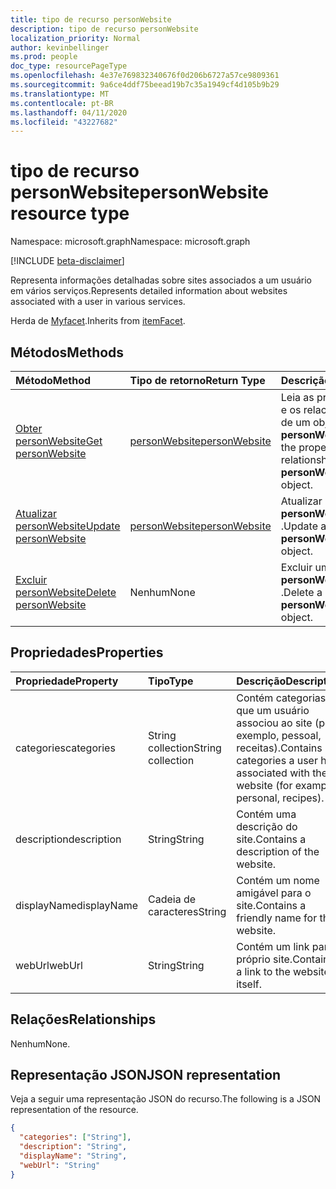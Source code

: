 ```yaml
---
title: tipo de recurso personWebsite
description: tipo de recurso personWebsite
localization_priority: Normal
author: kevinbellinger
ms.prod: people
doc_type: resourcePageType
ms.openlocfilehash: 4e37e769832340676f0d206b6727a57ce9809361
ms.sourcegitcommit: 9a6ce4ddf75beead19b7c35a1949cf4d105b9b29
ms.translationtype: MT
ms.contentlocale: pt-BR
ms.lasthandoff: 04/11/2020
ms.locfileid: "43227682"
---
```

# <a name="personwebsite-resource-type"></a><span data-ttu-id="3cd71-103">tipo de recurso personWebsite</span><span class="sxs-lookup"><span data-stu-id="3cd71-103">personWebsite resource type</span></span>

<span data-ttu-id="3cd71-104">Namespace: microsoft.graph</span><span class="sxs-lookup"><span data-stu-id="3cd71-104">Namespace: microsoft.graph</span></span>

[!INCLUDE [beta-disclaimer](../../includes/beta-disclaimer.md)]

<span data-ttu-id="3cd71-105">Representa informações detalhadas sobre sites associados a um usuário em vários serviços.</span><span class="sxs-lookup"><span data-stu-id="3cd71-105">Represents detailed information about websites associated with a user in various services.</span></span>

<span data-ttu-id="3cd71-106">Herda de [Myfacet](itemfacet.md).</span><span class="sxs-lookup"><span data-stu-id="3cd71-106">Inherits from [itemFacet](itemfacet.md).</span></span>

## <a name="methods"></a><span data-ttu-id="3cd71-107">Métodos</span><span class="sxs-lookup"><span data-stu-id="3cd71-107">Methods</span></span>

| <span data-ttu-id="3cd71-108">Método</span><span class="sxs-lookup"><span data-stu-id="3cd71-108">Method</span></span>                                                         | <span data-ttu-id="3cd71-109">Tipo de retorno</span><span class="sxs-lookup"><span data-stu-id="3cd71-109">Return Type</span></span>                       | <span data-ttu-id="3cd71-110">Descrição</span><span class="sxs-lookup"><span data-stu-id="3cd71-110">Description</span></span>                                                          |
|:---------------------------------------------------------------|:----------------------------------|:---------------------------------------------------------------------|
| [<span data-ttu-id="3cd71-111">Obter personWebsite</span><span class="sxs-lookup"><span data-stu-id="3cd71-111">Get personWebsite</span></span>](../api/personwebsite-get.md)               | [<span data-ttu-id="3cd71-112">personWebsite</span><span class="sxs-lookup"><span data-stu-id="3cd71-112">personWebsite</span></span>](personwebsite.md) | <span data-ttu-id="3cd71-113">Leia as propriedades e os relacionamentos de um objeto **personWebsite** .</span><span class="sxs-lookup"><span data-stu-id="3cd71-113">Read the properties and relationships of a **personWebsite** object.</span></span> |
| [<span data-ttu-id="3cd71-114">Atualizar personWebsite</span><span class="sxs-lookup"><span data-stu-id="3cd71-114">Update personWebsite</span></span>](../api/personwebsite-update.md)         | [<span data-ttu-id="3cd71-115">personWebsite</span><span class="sxs-lookup"><span data-stu-id="3cd71-115">personWebsite</span></span>](personwebsite.md) | <span data-ttu-id="3cd71-116">Atualizar um objeto **personWebsite** .</span><span class="sxs-lookup"><span data-stu-id="3cd71-116">Update a **personWebsite** object.</span></span>                                   |
| [<span data-ttu-id="3cd71-117">Excluir personWebsite</span><span class="sxs-lookup"><span data-stu-id="3cd71-117">Delete personWebsite</span></span>](../api/personwebsite-delete.md)         | <span data-ttu-id="3cd71-118">Nenhum</span><span class="sxs-lookup"><span data-stu-id="3cd71-118">None</span></span>                              | <span data-ttu-id="3cd71-119">Excluir um objeto **personWebsite** .</span><span class="sxs-lookup"><span data-stu-id="3cd71-119">Delete a **personWebsite** object.</span></span>                                   |

## <a name="properties"></a><span data-ttu-id="3cd71-120">Propriedades</span><span class="sxs-lookup"><span data-stu-id="3cd71-120">Properties</span></span>

| <span data-ttu-id="3cd71-121">Propriedade</span><span class="sxs-lookup"><span data-stu-id="3cd71-121">Property</span></span>     | <span data-ttu-id="3cd71-122">Tipo</span><span class="sxs-lookup"><span data-stu-id="3cd71-122">Type</span></span>              | <span data-ttu-id="3cd71-123">Descrição</span><span class="sxs-lookup"><span data-stu-id="3cd71-123">Description</span></span>                                                                                   |
|:-------------|:------------------|:----------------------------------------------------------------------------------------------|
|<span data-ttu-id="3cd71-124">categories</span><span class="sxs-lookup"><span data-stu-id="3cd71-124">categories</span></span>    |<span data-ttu-id="3cd71-125">String collection</span><span class="sxs-lookup"><span data-stu-id="3cd71-125">String collection</span></span>  | <span data-ttu-id="3cd71-126">Contém categorias que um usuário associou ao site (por exemplo, pessoal, receitas).</span><span class="sxs-lookup"><span data-stu-id="3cd71-126">Contains categories a user has associated with the website (for example, personal, recipes).</span></span>  |
|<span data-ttu-id="3cd71-127">description</span><span class="sxs-lookup"><span data-stu-id="3cd71-127">description</span></span>   |<span data-ttu-id="3cd71-128">String</span><span class="sxs-lookup"><span data-stu-id="3cd71-128">String</span></span>             | <span data-ttu-id="3cd71-129">Contém uma descrição do site.</span><span class="sxs-lookup"><span data-stu-id="3cd71-129">Contains a description of the website.</span></span>                                                        |
|<span data-ttu-id="3cd71-130">displayName</span><span class="sxs-lookup"><span data-stu-id="3cd71-130">displayName</span></span>   |<span data-ttu-id="3cd71-131">Cadeia de caracteres</span><span class="sxs-lookup"><span data-stu-id="3cd71-131">String</span></span>             | <span data-ttu-id="3cd71-132">Contém um nome amigável para o site.</span><span class="sxs-lookup"><span data-stu-id="3cd71-132">Contains a friendly name for the website.</span></span>                                                     |
|<span data-ttu-id="3cd71-133">webUrl</span><span class="sxs-lookup"><span data-stu-id="3cd71-133">webUrl</span></span>        |<span data-ttu-id="3cd71-134">String</span><span class="sxs-lookup"><span data-stu-id="3cd71-134">String</span></span>             | <span data-ttu-id="3cd71-135">Contém um link para o próprio site.</span><span class="sxs-lookup"><span data-stu-id="3cd71-135">Contains a link to the website itself.</span></span>                                                        |

## <a name="relationships"></a><span data-ttu-id="3cd71-136">Relações</span><span class="sxs-lookup"><span data-stu-id="3cd71-136">Relationships</span></span>

<span data-ttu-id="3cd71-137">Nenhum</span><span class="sxs-lookup"><span data-stu-id="3cd71-137">None.</span></span>

## <a name="json-representation"></a><span data-ttu-id="3cd71-138">Representação JSON</span><span class="sxs-lookup"><span data-stu-id="3cd71-138">JSON representation</span></span>

<span data-ttu-id="3cd71-139">Veja a seguir uma representação JSON do recurso.</span><span class="sxs-lookup"><span data-stu-id="3cd71-139">The following is a JSON representation of the resource.</span></span>

<!-- {
  "blockType": "resource",
  "optionalProperties": [

  ],
  "@odata.type": "microsoft.graph.personWebsite",
  "baseType": ""
}-->

```json
{
  "categories": ["String"],
  "description": "String",
  "displayName": "String",
  "webUrl": "String"
}
```

<!-- uuid: 16cd6b66-4b1a-43a1-adaf-3a886856ed98
2019-02-04 14:57:30 UTC -->
<!-- {
  "type": "#page.annotation",
  "description": "personWebsite resource",
  "keywords": "",
  "section": "documentation",
  "tocPath": ""
}-->

